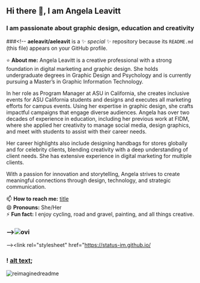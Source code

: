 ## Hi there 👋, I am Angela Leavitt
### I am passionate about graphic design, education and creativity
###<!--
**aeleavit/aeleavit** is a ✨ _special_ ✨ repository because its `README.md` (this file) appears on your GitHub profile.

:star: **About me:** Angela Leavitt is a creative professional with a strong foundation in digital marketing and graphic design. She holds undergraduate degrees in Graphic Design and Psychology and is currently pursuing a Master’s in Graphic Information Technology.

 In her role as Program Manager at ASU in California, she creates inclusive events for ASU California students and designs and executes all marketing efforts for campus events. Using her expertise in graphic design, she crafts impactful campaigns that engage diverse audiences. Angela has over two decades of experience in education, including her previous work at FIDM, where she applied her creativity to manage social media, design graphics, and meet with students to assist with their career needs.<br/>

Her career highlights also include designing handbags for stores globally and for celebrity clients, blending creativity with a deep understanding of client needs. She has extensive experience in digital marketing for multiple clients.<br/>

With a passion for innovation and storytelling, Angela strives to create meaningful connections through design, technology, and strategic communication.<br/>

📫 **How to reach me:** [title](https://www.linkedin.com/in/angela-e-leavitt/) <br/>
😄 **Pronouns:** She/Her <br/>
⚡ **Fun fact:** I enjoy cycling, road and gravel, painting, and all things creative. <br/>
### --><img src="https://github-readme-stats.vercel.app/api/top-langs?username=aeleavit&locale=en&layout=compact&theme=chartreuse-dark" alt="ovi" />
--><link rel="stylesheet" href="https://status-im.github.io/
### ! [alt text](<img src="https://github-readme-stats.vercel.app/api/top-langs?username=aeleavit&locale=en&layout=compact&theme=chartreuse-dark" alt="ovi" />);</script>
<img src="https://myreadme.vercel.app/api/embed/aeleavit?panels=userstatistics,toprepositories,toplanguages,commitgraph" alt="reimaginedreadme" />